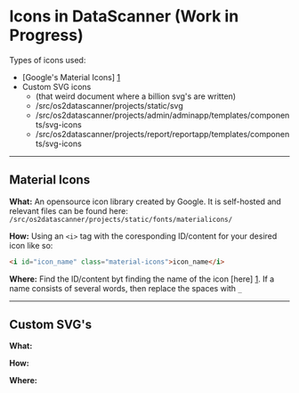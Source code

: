 # Icons in DataScanner (Work in Progress)

Types of icons used:

- [Google's Material Icons] [1]
- Custom SVG icons 
    - (that weird document where a billion svg's are written)
    - /src/os2datascanner/projects/static/svg
    - /src/os2datascanner/projects/admin/adminapp/templates/components/svg-icons
    - /src/os2datascanner/projects/report/reportapp/templates/components/svg-icons

***

## Material Icons

**What:**
An opensource icon library created by Google. It is self-hosted and relevant files can be found here:
`/src/os2datascanner/projects/static/fonts/materialicons/`

**How:**
Using an `<i>` tag with the coresponding ID/content for your desired icon like so:

``` html
<i id="icon_name" class="material-icons">icon_name</i>
```

**Where:**
Find the ID/content byt finding the name of the icon [here] [1]. If a name consists of several words, then replace the spaces with `_`

***

## Custom SVG's

**What:**

**How:**

**Where:**



<!-- LINKS -->
[1]: https://fonts.google.com/icons?icon.set=Material+Icons "Google's own library for Material Icons"